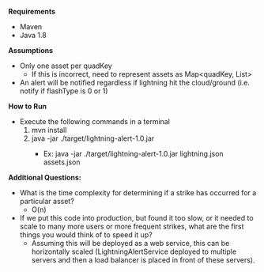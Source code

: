 **Requirements**
* Maven
* Java 1.8

**Assumptions**
* Only one asset per quadKey
    * If this is incorrect, need to represent assets as Map<quadKey, List<Asset>>
* An alert will be notified regardless if lightning hit the cloud/ground (i.e. notify if flashType is 0 or 1)

**How to Run**
* Execute the following commands in a terminal
    1. mvn install
    2. java -jar ./target/lightning-alert-1.0.jar  <Lightning JSON file> <Asset JSON file>
       * Ex: java -jar ./target/lightning-alert-1.0.jar  lightning.json assets.json

**Additional Questions:**
* What is the time complexity for determining if a strike has occurred for a particular asset?
    * O(n)
* If we put this code into production, but found it too slow, or it needed to scale to many more users or more frequent strikes, what are the first things you would think of to speed it up?
    * Assuming this will be deployed as a web service, this can be horizontally scaled (LightningAlertService deployed to multiple servers and then a load balancer is placed in front of these servers).
    
